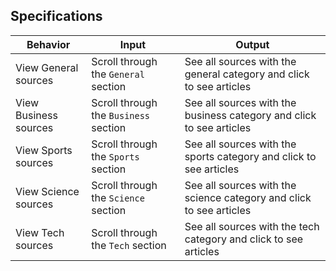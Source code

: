 ## Specifications

| Behavior            | Input                         | Output                        |
| ------------------- | ----------------------------- | ----------------------------- |
| View General sources | Scroll through the  `General` section | See all sources with the general category and click to see articles|
| View Business sources | Scroll through the  `Business` section | See all sources with the business category and click to see articles|
| View Sports sources | Scroll through the  `Sports` section | See all sources with the sports category and click to see articles|
| View Science sources | Scroll through the  `Science` section | See all sources with the science category and click to see articles|
| View Tech sources | Scroll through the  `Tech` section | See all sources with the tech category and click to see articles|

